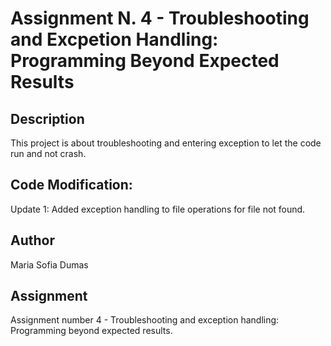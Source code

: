 # Assignment N. 4 - Troubleshooting and Excpetion Handling: Programming Beyond Expected Results

## Description
This project is about troubleshooting and entering exception to let the code run and not crash. 

## Code Modification: 
Update 1: Added exception handling to file operations for file not found.

## Author
Maria Sofia Dumas

## Assignment
Assignment number 4 - Troubleshooting and exception handling: Programming beyond expected results. 